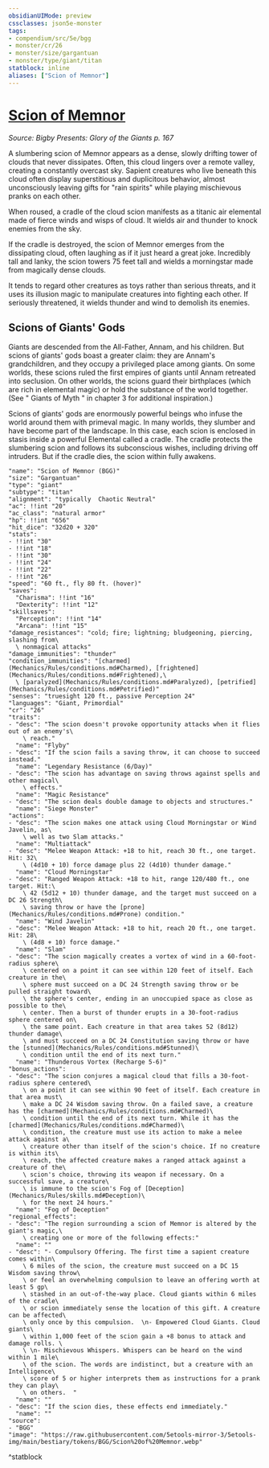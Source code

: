 ```yaml
---
obsidianUIMode: preview
cssclasses: json5e-monster
tags:
- compendium/src/5e/bgg
- monster/cr/26
- monster/size/gargantuan
- monster/type/giant/titan
statblock: inline
aliases: ["Scion of Memnor"]
---
```

# [Scion of Memnor](Mechanics\bestiary\giant/scion-of-memnor-bgg.md)
*Source: Bigby Presents: Glory of the Giants p. 167*  

A slumbering scion of Memnor appears as a dense, slowly drifting tower of clouds that never dissipates. Often, this cloud lingers over a remote valley, creating a constantly overcast sky. Sapient creatures who live beneath this cloud often display superstitious and duplicitous behavior, almost unconsciously leaving gifts for "rain spirits" while playing mischievous pranks on each other.

When roused, a cradle of the cloud scion manifests as a titanic air elemental made of fierce winds and wisps of cloud. It wields air and thunder to knock enemies from the sky.

If the cradle is destroyed, the scion of Memnor emerges from the dissipating cloud, often laughing as if it just heard a great joke. Incredibly tall and lanky, the scion towers 75 feet tall and wields a morningstar made from magically dense clouds.

It tends to regard other creatures as toys rather than serious threats, and it uses its illusion magic to manipulate creatures into fighting each other. If seriously threatened, it wields thunder and wind to demolish its enemies.

## Scions of Giants' Gods

Giants are descended from the All-Father, Annam, and his children. But scions of giants' gods boast a greater claim: they are Annam's grandchildren, and they occupy a privileged place among giants. On some worlds, these scions ruled the first empires of giants until Annam retreated into seclusion. On other worlds, the scions guard their birthplaces (which are rich in elemental magic) or hold the substance of the world together. (See " Giants of Myth " in chapter 3 for additional inspiration.)

Scions of giants' gods are enormously powerful beings who infuse the world around them with primeval magic. In many worlds, they slumber and have become part of the landscape. In this case, each scion is enclosed in stasis inside a powerful Elemental called a cradle. The cradle protects the slumbering scion and follows its subconscious wishes, including driving off intruders. But if the cradle dies, the scion within fully awakens.

```statblock
"name": "Scion of Memnor (BGG)"
"size": "Gargantuan"
"type": "giant"
"subtype": "titan"
"alignment": "typically  Chaotic Neutral"
"ac": !!int "20"
"ac_class": "natural armor"
"hp": !!int "656"
"hit_dice": "32d20 + 320"
"stats":
- !!int "30"
- !!int "18"
- !!int "30"
- !!int "24"
- !!int "22"
- !!int "26"
"speed": "60 ft., fly 80 ft. (hover)"
"saves":
  "Charisma": !!int "16"
  "Dexterity": !!int "12"
"skillsaves":
  "Perception": !!int "14"
  "Arcana": !!int "15"
"damage_resistances": "cold; fire; lightning; bludgeoning, piercing, slashing from\
  \ nonmagical attacks"
"damage_immunities": "thunder"
"condition_immunities": "[charmed](Mechanics/Rules/conditions.md#Charmed), [frightened](Mechanics/Rules/conditions.md#Frightened),\
  \ [paralyzed](Mechanics/Rules/conditions.md#Paralyzed), [petrified](Mechanics/Rules/conditions.md#Petrified)"
"senses": "truesight 120 ft., passive Perception 24"
"languages": "Giant, Primordial"
"cr": "26"
"traits":
- "desc": "The scion doesn't provoke opportunity attacks when it flies out of an enemy's\
    \ reach."
  "name": "Flyby"
- "desc": "If the scion fails a saving throw, it can choose to succeed instead."
  "name": "Legendary Resistance (6/Day)"
- "desc": "The scion has advantage on saving throws against spells and other magical\
    \ effects."
  "name": "Magic Resistance"
- "desc": "The scion deals double damage to objects and structures."
  "name": "Siege Monster"
"actions":
- "desc": "The scion makes one attack using Cloud Morningstar or Wind Javelin, as\
    \ well as two Slam attacks."
  "name": "Multiattack"
- "desc": "Melee Weapon Attack: +18 to hit, reach 30 ft., one target. Hit: 32\
    \ (4d10 + 10) force damage plus 22 (4d10) thunder damage."
  "name": "Cloud Morningstar"
- "desc": "Ranged Weapon Attack: +18 to hit, range 120/480 ft., one target. Hit:\
    \ 42 (5d12 + 10) thunder damage, and the target must succeed on a DC 26 Strength\
    \ saving throw or have the [prone](Mechanics/Rules/conditions.md#Prone) condition."
  "name": "Wind Javelin"
- "desc": "Melee Weapon Attack: +18 to hit, reach 20 ft., one target. Hit: 28\
    \ (4d8 + 10) force damage."
  "name": "Slam"
- "desc": "The scion magically creates a vortex of wind in a 60-foot-radius sphere\
    \ centered on a point it can see within 120 feet of itself. Each creature in the\
    \ sphere must succeed on a DC 24 Strength saving throw or be pulled straight toward\
    \ the sphere's center, ending in an unoccupied space as close as possible to the\
    \ center. Then a burst of thunder erupts in a 30-foot-radius sphere centered on\
    \ the same point. Each creature in that area takes 52 (8d12) thunder damage\
    \ and must succeed on a DC 24 Constitution saving throw or have the [stunned](Mechanics/Rules/conditions.md#Stunned)\
    \ condition until the end of its next turn."
  "name": "Thunderous Vortex (Recharge 5-6)"
"bonus_actions":
- "desc": "The scion conjures a magical cloud that fills a 30-foot-radius sphere centered\
    \ on a point it can see within 90 feet of itself. Each creature in that area must\
    \ make a DC 24 Wisdom saving throw. On a failed save, a creature has the [charmed](Mechanics/Rules/conditions.md#Charmed)\
    \ condition until the end of its next turn. While it has the [charmed](Mechanics/Rules/conditions.md#Charmed)\
    \ condition, the creature must use its action to make a melee attack against a\
    \ creature other than itself of the scion's choice. If no creature is within its\
    \ reach, the affected creature makes a ranged attack against a creature of the\
    \ scion's choice, throwing its weapon if necessary. On a successful save, a creature\
    \ is immune to the scion's Fog of [Deception](Mechanics/Rules/skills.md#Deception)\
    \ for the next 24 hours."
  "name": "Fog of Deception"
"regional_effects":
- "desc": "The region surrounding a scion of Memnor is altered by the giant's magic,\
    \ creating one or more of the following effects:"
  "name": ""
- "desc": "- Compulsory Offering. The first time a sapient creature comes within\
    \ 6 miles of the scion, the creature must succeed on a DC 15 Wisdom saving throw\
    \ or feel an overwhelming compulsion to leave an offering worth at least 5 gp\
    \ stashed in an out-of-the-way place. Cloud giants within 6 miles of the cradle\
    \ or scion immediately sense the location of this gift. A creature can be affected\
    \ only once by this compulsion.  \n- Empowered Cloud Giants. Cloud giants\
    \ within 1,000 feet of the scion gain a +8 bonus to attack and damage rolls. \
    \ \n- Mischievous Whispers. Whispers can be heard on the wind within 1 mile\
    \ of the scion. The words are indistinct, but a creature with an Intelligence\
    \ score of 5 or higher interprets them as instructions for a prank they can play\
    \ on others.  "
  "name": ""
- "desc": "If the scion dies, these effects end immediately."
  "name": ""
"source":
- "BGG"
"image": "https://raw.githubusercontent.com/5etools-mirror-3/5etools-img/main/bestiary/tokens/BGG/Scion%20of%20Memnor.webp"
```
^statblock